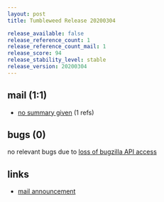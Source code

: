 ```yaml
---
layout: post
title: Tumbleweed Release 20200304

release_available: false
release_reference_count: 1
release_reference_count_mail: 1
release_score: 94
release_stability_level: stable
release_version: 20200304
---
```


## mail (1:1)

- [no summary given](https://github.com/boombatower/tumbleweed-review/issues/10) (1 refs)

## bugs (0)

<!--more-->

no relevant bugs due to [loss of bugzilla API access](https://bugzilla.opensuse.org/show_bug.cgi?id=1157722)



## links

- [mail announcement](https://github.com/boombatower/tumbleweed-review/issues/10)
